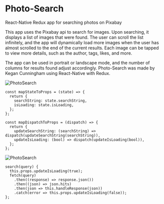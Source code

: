 # Photo-Search
React-Native Redux app for searching photos on Pixabay

This app uses the Pixabay api to search for images. Upon searching, it displays a list of images that were found. The user can scroll the list infinitely, and the app will dynamically load more images when the user has almost scrolled to the end of the current results. Each image can be tapped to view more details, such as the author, tags, likes, and more.

The app can be used in portrait or landscape mode, and the number of columns for results found adjust accordingly. Photo-Search was made by Kegan Cunningham using React-Native with Redux.


![PhotoSearch](/app/images/Infinite-Scroll.gif)

```
const mapStateToProps = (state) => {
  return {
    searchString: state.searchString,
    isLoading: state.isLoading,
  };
};

const mapDispatchToProps = (dispatch) => {
  return {
    updateSearchString: (searchString) => dispatch(updateSearchString(searchString)),
    updateIsLoading: (bool) => dispatch(updateIsLoading(bool)),
  };
};
```

![PhotoSearch](/app/images/Photo-Search.gif)

```
search(query) {
  this.props.updateIsLoading(true);
  fetch(query)
    .then((response) => response.json())
    .then((json) => json.hits)
    .then(json => this.handleResponse(json))
    .catch(error => this.props.updateIsLoading(false));
};
```
